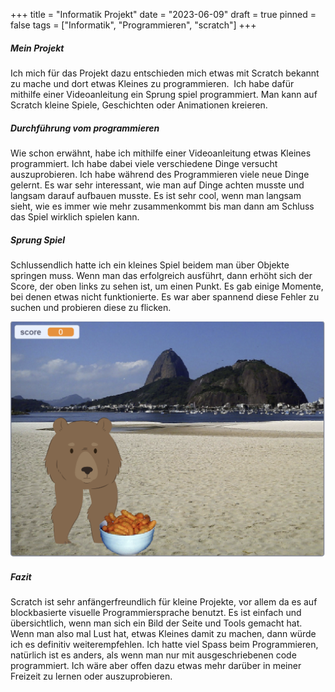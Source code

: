 +++
title = "Informatik Projekt"
date = "2023-06-09"
draft = true
pinned = false
tags = ["Informatik", "Programmieren", "scratch"]
+++
##### Mein Projekt

Ich mich für das Projekt dazu entschieden mich etwas mit Scratch bekannt zu mache und dort etwas Kleines zu programmieren.  Ich habe dafür mithilfe einer Videoanleitung ein Sprung spiel programmiert. Man kann auf Scratch kleine Spiele, Geschichten oder Animationen kreieren.

##### Durchführung vom programmieren 

Wie schon erwähnt, habe ich mithilfe einer Videoanleitung etwas Kleines programmiert. Ich habe dabei viele verschiedene Dinge versucht auszuprobieren. Ich habe während des Programmieren viele neue Dinge gelernt. Es war sehr interessant, wie man auf Dinge achten musste und langsam darauf aufbauen musste. Es ist sehr cool, wenn man langsam sieht, wie es immer wie mehr zusammenkommt bis man dann am Schluss das Spiel wirklich spielen kann.

##### **Sprung Spiel**

Schlussendlich hatte ich ein kleines Spiel beidem man über Objekte springen muss. Wenn man das erfolgreich ausführt, dann erhöht sich der Score, der oben links zu sehen ist, um einen Punkt. Es gab einige Momente, bei denen etwas nicht funktionierte. Es war aber spannend diese Fehler zu suchen und probieren diese zu flicken.

![](screenshot-2023-06-08-111418.png)



##### Fazit

Scratch ist sehr anfängerfreundlich für kleine Projekte, vor allem da es auf blockbasierte visuelle Programmiersprache benutzt. Es ist einfach und übersichtlich, wenn man sich ein Bild der Seite und Tools gemacht hat. Wenn man also mal Lust hat, etwas Kleines damit zu machen, dann würde ich es definitiv weiterempfehlen. Ich hatte viel Spass beim Programmieren, natürlich ist es anders, als wenn man nur mit ausgeschriebenen code programmiert. Ich wäre aber offen dazu etwas mehr darüber in meiner Freizeit zu lernen oder auszuprobieren.